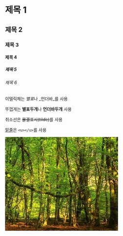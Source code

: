 # 제목 1
## 제목 2
### 제목 3
#### 제목 4
##### 제목 5
###### 제목 6


이텔릭체는 *별표*나 _언더바_를 사용  


뚜껍게는 **별표두개**나 __언더바두개__ 사용
  
  
취소선은 ~~물결표시(tilde)~~를 사용


<u>밑줄</u>은 `<u></u>`를 사용



![Forest](./images/iForest.PNG)
